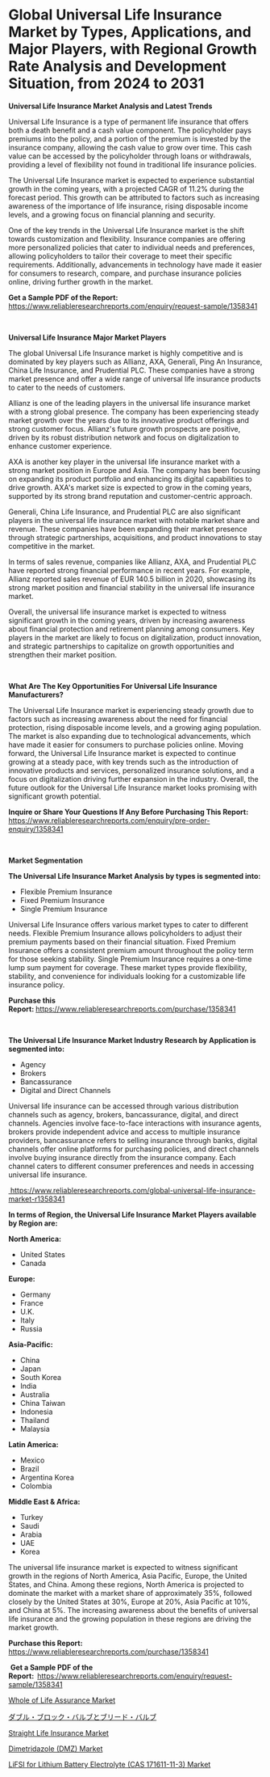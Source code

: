 <p><h1>Global Universal Life Insurance Market by Types, Applications, and Major Players, with Regional Growth Rate Analysis and Development Situation, from 2024 to 2031</h1></p><p><strong>Universal Life Insurance Market Analysis and Latest Trends</strong></p>
<p><p>Universal Life Insurance is a type of permanent life insurance that offers both a death benefit and a cash value component. The policyholder pays premiums into the policy, and a portion of the premium is invested by the insurance company, allowing the cash value to grow over time. This cash value can be accessed by the policyholder through loans or withdrawals, providing a level of flexibility not found in traditional life insurance policies.</p><p>The Universal Life Insurance market is expected to experience substantial growth in the coming years, with a projected CAGR of 11.2% during the forecast period. This growth can be attributed to factors such as increasing awareness of the importance of life insurance, rising disposable income levels, and a growing focus on financial planning and security.</p><p>One of the key trends in the Universal Life Insurance market is the shift towards customization and flexibility. Insurance companies are offering more personalized policies that cater to individual needs and preferences, allowing policyholders to tailor their coverage to meet their specific requirements. Additionally, advancements in technology have made it easier for consumers to research, compare, and purchase insurance policies online, driving further growth in the market.</p></p>
<p><strong>Get a Sample PDF of the Report:&nbsp;</strong> <a href="https://www.reliableresearchreports.com/enquiry/request-sample/1358341">https://www.reliableresearchreports.com/enquiry/request-sample/1358341</a></p>
<p>&nbsp;</p>
<p><strong>Universal Life Insurance Major Market Players</strong></p>
<p><p>The global Universal Life Insurance market is highly competitive and is dominated by key players such as Allianz, AXA, Generali, Ping An Insurance, China Life Insurance, and Prudential PLC. These companies have a strong market presence and offer a wide range of universal life insurance products to cater to the needs of customers.</p><p>Allianz is one of the leading players in the universal life insurance market with a strong global presence. The company has been experiencing steady market growth over the years due to its innovative product offerings and strong customer focus. Allianz's future growth prospects are positive, driven by its robust distribution network and focus on digitalization to enhance customer experience.</p><p>AXA is another key player in the universal life insurance market with a strong market position in Europe and Asia. The company has been focusing on expanding its product portfolio and enhancing its digital capabilities to drive growth. AXA's market size is expected to grow in the coming years, supported by its strong brand reputation and customer-centric approach.</p><p>Generali, China Life Insurance, and Prudential PLC are also significant players in the universal life insurance market with notable market share and revenue. These companies have been expanding their market presence through strategic partnerships, acquisitions, and product innovations to stay competitive in the market.</p><p>In terms of sales revenue, companies like Allianz, AXA, and Prudential PLC have reported strong financial performance in recent years. For example, Allianz reported sales revenue of EUR 140.5 billion in 2020, showcasing its strong market position and financial stability in the universal life insurance market.</p><p>Overall, the universal life insurance market is expected to witness significant growth in the coming years, driven by increasing awareness about financial protection and retirement planning among consumers. Key players in the market are likely to focus on digitalization, product innovation, and strategic partnerships to capitalize on growth opportunities and strengthen their market position.</p></p>
<p>&nbsp;</p>
<p><strong>What Are The Key Opportunities For Universal Life Insurance Manufacturers?</strong></p>
<p><p>The Universal Life Insurance market is experiencing steady growth due to factors such as increasing awareness about the need for financial protection, rising disposable income levels, and a growing aging population. The market is also expanding due to technological advancements, which have made it easier for consumers to purchase policies online. Moving forward, the Universal Life Insurance market is expected to continue growing at a steady pace, with key trends such as the introduction of innovative products and services, personalized insurance solutions, and a focus on digitalization driving further expansion in the industry. Overall, the future outlook for the Universal Life Insurance market looks promising with significant growth potential.</p></p>
<p><strong>Inquire or Share Your Questions If Any Before Purchasing This Report:</strong> <a href="https://www.reliableresearchreports.com/enquiry/pre-order-enquiry/1358341">https://www.reliableresearchreports.com/enquiry/pre-order-enquiry/1358341</a></p>
<p>&nbsp;</p>
<p><strong>Market Segmentation</strong></p>
<p><strong>The Universal Life Insurance Market Analysis by types is segmented into:</strong></p>
<p><ul><li>Flexible Premium Insurance</li><li>Fixed Premium Insurance</li><li>Single Premium Insurance</li></ul></p>
<p><p>Universal Life Insurance offers various market types to cater to different needs. Flexible Premium Insurance allows policyholders to adjust their premium payments based on their financial situation. Fixed Premium Insurance offers a consistent premium amount throughout the policy term for those seeking stability. Single Premium Insurance requires a one-time lump sum payment for coverage. These market types provide flexibility, stability, and convenience for individuals looking for a customizable life insurance policy.</p></p>
<p><strong>Purchase this Report:&nbsp;</strong><a href="https://www.reliableresearchreports.com/purchase/1358341">https://www.reliableresearchreports.com/purchase/1358341</a></p>
<p>&nbsp;</p>
<p><strong>The Universal Life Insurance Market Industry Research by Application is segmented into:</strong></p>
<p><ul><li>Agency</li><li>Brokers</li><li>Bancassurance</li><li>Digital and Direct Channels</li></ul></p>
<p><p>Universal life insurance can be accessed through various distribution channels such as agency, brokers, bancassurance, digital, and direct channels. Agencies involve face-to-face interactions with insurance agents, brokers provide independent advice and access to multiple insurance providers, bancassurance refers to selling insurance through banks, digital channels offer online platforms for purchasing policies, and direct channels involve buying insurance directly from the insurance company. Each channel caters to different consumer preferences and needs in accessing universal life insurance.</p></p>
<p><a href="https://www.reliableresearchreports.com/global-universal-life-insurance-market-r1358341">&nbsp;https://www.reliableresearchreports.com/global-universal-life-insurance-market-r1358341</a></p>
<p><strong>In terms of Region, the Universal Life Insurance Market Players available by Region are:</strong></p>
<p>
    <p> <strong> North America: </strong>
        <ul>
            <li>United States</li>
            <li>Canada</li>
        </ul>
        </p> 
    <p> <strong> Europe: </strong>
        <ul>
            <li>Germany</li>
            <li>France</li>
            <li>U.K.</li>
            <li>Italy</li>
            <li>Russia</li>
        </ul>
        </p> 
    <p> <strong> Asia-Pacific: </strong>
        <ul>
            <li>China</li>
            <li>Japan</li>
            <li>South Korea</li>
            <li>India</li>
            <li>Australia</li>
            <li>China Taiwan</li>
            <li>Indonesia</li>
            <li>Thailand</li>
            <li>Malaysia</li>
        </ul>
        </p> 
    <p> <strong> Latin America: </strong>
        <ul>
            <li>Mexico</li>
            <li>Brazil</li>
            <li>Argentina Korea</li>
            <li>Colombia</li>
        </ul>
        </p> 
    <p> <strong> Middle East & Africa: </strong>
        <ul>
            <li>Turkey</li>
            <li>Saudi</li>
            <li>Arabia</li>
            <li>UAE</li>
            <li>Korea</li>
        </ul>
    </p>
    </p>
<p><p>The universal life insurance market is expected to witness significant growth in the regions of North America, Asia Pacific, Europe, the United States, and China. Among these regions, North America is projected to dominate the market with a market share of approximately 35%, followed closely by the United States at 30%, Europe at 20%, Asia Pacific at 10%, and China at 5%. The increasing awareness about the benefits of universal life insurance and the growing population in these regions are driving the market growth.</p></p>
<p><strong>Purchase this Report: </strong><a href="https://www.reliableresearchreports.com/purchase/1358341">https://www.reliableresearchreports.com/purchase/1358341</a></p>
<p>&nbsp;<strong>Get a Sample PDF of the Report:&nbsp;&nbsp;</strong><a href="https://www.reliableresearchreports.com/enquiry/request-sample/1358341">https://www.reliableresearchreports.com/enquiry/request-sample/1358341</a></p>
<p><strong></strong></p>
<p><p><a href="https://github.com/mbisetmhermsr/Market-Research-Report-List-2/blob/main/whole-of-life-assurance-market.md">Whole of Life Assurance Market</a></p><p><a href="https://medium.com/@elmorunolfsson2023/%E3%83%80%E3%83%96%E3%83%AB%E3%83%96%E3%83%AD%E3%83%83%E3%82%AF%E3%81%8A%E3%82%88%E3%81%B3%E3%83%96%E3%83%AA%E3%83%BC%E3%83%89%E3%83%90%E3%83%AB%E3%83%96%E5%B8%82%E5%A0%B4%E3%81%AE%E3%83%A1%E3%83%88%E3%83%AA%E3%83%83%E3%82%AF%E3%82%B9%E3%82%92%E5%BE%A9%E5%8F%B7%E5%8C%96%E3%81%99%E3%82%8B-%E5%B8%82%E5%A0%B4%E3%82%B7%E3%82%A7%E3%82%A2-%E3%83%88%E3%83%AC%E3%83%B3%E3%83%89-%E6%88%90%E9%95%B7%E3%83%91%E3%82%BF%E3%83%BC%E3%83%B3-d9a1a2e789fa">ダブル・ブロック・バルブとブリード・バルブ</a></p><p><a href="https://github.com/cameroneffertz/Market-Research-Report-List-1/blob/main/straight-life-insurance-market.md">Straight Life Insurance Market</a></p><p><a href="https://issuu.com/reportprime-2/docs/dimetridazole-dmz-market-size-2030.pptx">Dimetridazole (DMZ) Market</a></p><p><a href="https://issuu.com/reportprime-2/docs/lifsi-for-lithium-battery-electrolyte-cas-171611-1">LiFSI for Lithium Battery Electrolyte (CAS 171611-11-3) Market</a></p></p>